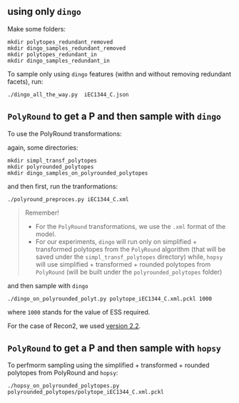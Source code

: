 ## using only `dingo`

Make some folders:

```
mkdir polytopes_redundant_removed
mkdir dingo_samples_redundant_removed
mkdir polytopes_redundant_in
mkdir dingo_samples_redundant_in
```

To sample only using `dingo` features (withn and without removing redundant facets), run:

```
./dingo_all_the_way.py  iEC1344_C.json 
```


## `PolyRound` to get a P and then sample with `dingo`

To use the PolyRound transformations: 

again, some directories: 

```
mkdir simpl_transf_polytopes
mkdir polyrounded_polytopes
mkdir dingo_samples_on_polyrounded_polytopes
```

and then first, run the tranformations: 

```
./polyround_preproces.py iEC1344_C.xml
```

> Remember! 
> * For the `PolyRound` transformations, we use the `.xml` format of the model.
> * For our experiments, `dingo` will run only on simplified + transformed polytopes from the `PolyRound` algorithm (that will be saved under the `simpl_transf_polytopes` directory) while, `hopsy` will use simplified + transformed + rounded polytopes from `PolyRound` (will be built under the `polyrounded_polytopes` folder)


and then sample with `dingo`

```
./dingo_on_polyrounded_polyt.py polytope_iEC1344_C.xml.pckl 1000
```

where `1000` stands for the value of ESS required. 


For the case of Recon2, we used [version 2.2](https://www.ebi.ac.uk/biomodels/MODEL1603150001#Files).




## `PolyRound` to get a P and then sample with `hopsy`

To perfmorm sampling using the simplified + transformed + rounded polytopes from PolyRound and `hopsy`:

```
./hopsy_on_polyrounded_polytopes.py polyrounded_polytopes/polytope_iEC1344_C.xml.pckl
```
